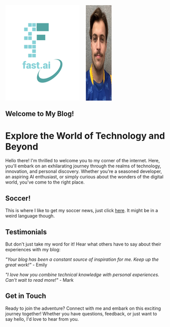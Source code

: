 

<div style="display: flex;">
    <img src="images/logo.png" alt="fast.ai logo">
    <img src="images/Bilde_av_meg.jpg" alt="Ain't I something" style="width: 16%; height: auto; margin-left: 20px;">

</div>


## Welcome to My Blog!
# Explore the World of Technology and Beyond
Hello there! I'm thrilled to welcome you to my corner of the internet. Here, you'll embark on an exhilarating journey through the realms of technology, innovation, and personal discovery. Whether you're a seasoned developer, an aspiring AI enthusiast, or simply curious about the wonders of the digital world, you've come to the right place.

## Soccer!

This is where I like to get my soccer news, just click [here](https://vglive.vg.no/). It might be in a weird language though.

## Testimonials
 But don't just take my word for it! Hear what others have to say about their experiences with my blog:

<i>"Your blog has been a constant source of inspiration for me. Keep up the great work!"</i> - Emily

<i>"I love how you combine technical knowledge with personal experiences. Can't wait to read more!"</i> - Mark

## Get in Touch

Ready to join the adventure? Connect with me and embark on this exciting journey together! Whether you have questions, feedback, or just want to say hello, I'd love to hear from you.
